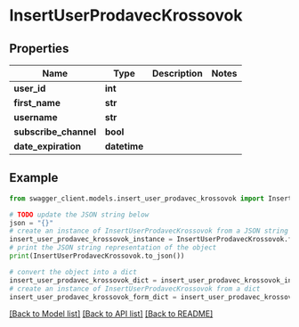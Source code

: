 # InsertUserProdavecKrossovok


## Properties

Name | Type | Description | Notes
------------ | ------------- | ------------- | -------------
**user_id** | **int** |  | 
**first_name** | **str** |  | 
**username** | **str** |  | 
**subscribe_channel** | **bool** |  | 
**date_expiration** | **datetime** |  | 

## Example

```python
from swagger_client.models.insert_user_prodavec_krossovok import InsertUserProdavecKrossovok

# TODO update the JSON string below
json = "{}"
# create an instance of InsertUserProdavecKrossovok from a JSON string
insert_user_prodavec_krossovok_instance = InsertUserProdavecKrossovok.from_json(json)
# print the JSON string representation of the object
print(InsertUserProdavecKrossovok.to_json())

# convert the object into a dict
insert_user_prodavec_krossovok_dict = insert_user_prodavec_krossovok_instance.to_dict()
# create an instance of InsertUserProdavecKrossovok from a dict
insert_user_prodavec_krossovok_form_dict = insert_user_prodavec_krossovok.from_dict(insert_user_prodavec_krossovok_dict)
```
[[Back to Model list]](../README.md#documentation-for-models) [[Back to API list]](../README.md#documentation-for-api-endpoints) [[Back to README]](../README.md)



